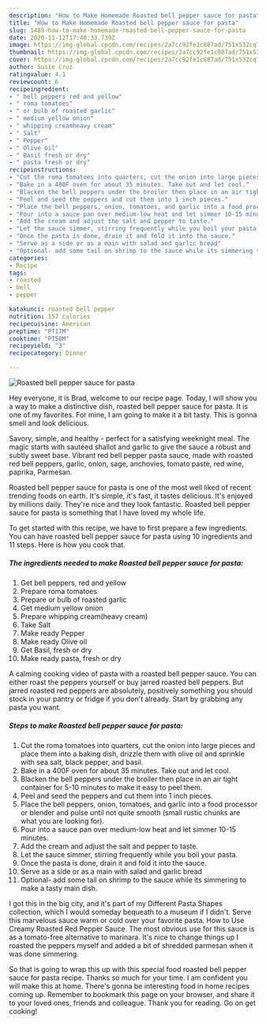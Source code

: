 ```yaml
---
description: "How to Make Homemade Roasted bell pepper sauce for pasta"
title: "How to Make Homemade Roasted bell pepper sauce for pasta"
slug: 1489-how-to-make-homemade-roasted-bell-pepper-sauce-for-pasta
date: 2020-11-12T17:40:33.739Z
image: https://img-global.cpcdn.com/recipes/2a7cc92fe1c887ad/751x532cq70/roasted-bell-pepper-sauce-for-pasta-recipe-main-photo.jpg
thumbnail: https://img-global.cpcdn.com/recipes/2a7cc92fe1c887ad/751x532cq70/roasted-bell-pepper-sauce-for-pasta-recipe-main-photo.jpg
cover: https://img-global.cpcdn.com/recipes/2a7cc92fe1c887ad/751x532cq70/roasted-bell-pepper-sauce-for-pasta-recipe-main-photo.jpg
author: Susie Cruz
ratingvalue: 4.1
reviewcount: 6
recipeingredient:
- " bell peppers red and yellow"
- " roma tomatoes"
- " or bulb of roasted garlic"
- " medium yellow onion"
- " whipping creamheavy cream"
- " Salt"
- " Pepper"
- " Olive oil"
- " Basil fresh or dry"
- " pasta fresh or dry"
recipeinstructions:
- "Cut the roma tomatoes into quarters, cut the onion into large pieces and place them into a baking dish, drizzle them with olive oil and sprinkle with sea salt, black pepper, and basil."
- "Bake in a 400F oven for about 35 minutes. Take out and let cool."
- "Blacken the bell peppers under the broiler then place in an air tight container for 5-10 minutes to make it easy to peel them."
- "Peel and seed the peppers and cut them into 1 inch pieces."
- "Place the bell peppers, onion, tomatoes, and garlic into a food processor or blender and pulse until not quite smooth (small rustic chunks are what you are looking for)."
- "Pour into a sauce pan over medium-low heat and let simmer 10-15 minutes."
- "Add the cream and adjust the salt and pepper to taste."
- "Let the sauce simmer, stirring frequently while you boil your pasta."
- "Once the pasta is done, drain it and fold it into the sauce."
- "Serve as a side or as a main with salad and garlic bread"
- "Optional- add some tail on shrimp to the sauce while its simmering to make a tasty main dish."
categories:
- Recipe
tags:
- roasted
- bell
- pepper

katakunci: roasted bell pepper 
nutrition: 157 calories
recipecuisine: American
preptime: "PT17M"
cooktime: "PT50M"
recipeyield: "3"
recipecategory: Dinner

---
```



![Roasted bell pepper sauce for pasta](https://img-global.cpcdn.com/recipes/2a7cc92fe1c887ad/751x532cq70/roasted-bell-pepper-sauce-for-pasta-recipe-main-photo.jpg)

Hey everyone, it is Brad, welcome to our recipe page. Today, I will show you a way to make a distinctive dish, roasted bell pepper sauce for pasta. It is one of my favorites. For mine, I am going to make it a bit tasty. This is gonna smell and look delicious.

Savory, simple, and healthy - perfect for a satisfying weeknight meal. The magic starts with sautéed shallot and garlic to give the sauce a robust and subtly sweet base. Vibrant red bell pepper pasta sauce, made with roasted red bell peppers, garlic, onion, sage, anchovies, tomato paste, red wine, paprika, Parmesan.

Roasted bell pepper sauce for pasta is one of the most well liked of recent trending foods on earth. It's simple, it's fast, it tastes delicious. It's enjoyed by millions daily. They're nice and they look fantastic. Roasted bell pepper sauce for pasta is something that I have loved my whole life.


To get started with this recipe, we have to first prepare a few ingredients. You can have roasted bell pepper sauce for pasta using 10 ingredients and 11 steps. Here is how you cook that.

<!--inarticleads1-->

##### The ingredients needed to make Roasted bell pepper sauce for pasta:

1. Get  bell peppers, red and yellow
1. Prepare  roma tomatoes
1. Prepare  or bulb of roasted garlic
1. Get  medium yellow onion
1. Prepare  whipping cream(heavy cream)
1. Take  Salt
1. Make ready  Pepper
1. Make ready  Olive oil
1. Get  Basil, fresh or dry
1. Make ready  pasta, fresh or dry


A calming cooking video of pasta with a roasted bell pepper sauce. You can either roast the peppers yourself or buy jarred roasted bell peppers. But jarred roasted red peppers are absolutely, positively something you should stock in your pantry or fridge if you don&#39;t already. Start by grabbing any pasta you want. 

<!--inarticleads2-->

##### Steps to make Roasted bell pepper sauce for pasta:

1. Cut the roma tomatoes into quarters, cut the onion into large pieces and place them into a baking dish, drizzle them with olive oil and sprinkle with sea salt, black pepper, and basil.
1. Bake in a 400F oven for about 35 minutes. Take out and let cool.
1. Blacken the bell peppers under the broiler then place in an air tight container for 5-10 minutes to make it easy to peel them.
1. Peel and seed the peppers and cut them into 1 inch pieces.
1. Place the bell peppers, onion, tomatoes, and garlic into a food processor or blender and pulse until not quite smooth (small rustic chunks are what you are looking for).
1. Pour into a sauce pan over medium-low heat and let simmer 10-15 minutes.
1. Add the cream and adjust the salt and pepper to taste.
1. Let the sauce simmer, stirring frequently while you boil your pasta.
1. Once the pasta is done, drain it and fold it into the sauce.
1. Serve as a side or as a main with salad and garlic bread
1. Optional- add some tail on shrimp to the sauce while its simmering to make a tasty main dish.


I got this in the big city, and it&#39;s part of my Different Pasta Shapes collection, which I would someday bequeath to a museum if I didn&#39;t. Serve this marvelous sauce warm or cold over your favorite pasta. How to Use Creamy Roasted Red Pepper Sauce. The most obvious use for this sauce is as a tomato-free alternative to marinara. It&#39;s nice to change things up I roasted the peppers myself and added a bit of shredded parmesan when it was done simmering. 

So that is going to wrap this up with this special food roasted bell pepper sauce for pasta recipe. Thanks so much for your time. I am confident you will make this at home. There's gonna be interesting food in home recipes coming up. Remember to bookmark this page on your browser, and share it to your loved ones, friends and colleague. Thank you for reading. Go on get cooking!
